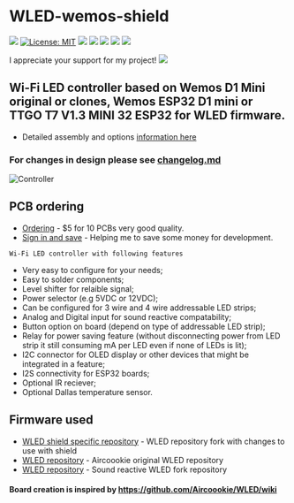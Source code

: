 # WLED-wemos-shield
 
[![](https://img.shields.io/github/v/release/srg74/WLED-wemos-shield)](https://img.shields.io/github/v/release/srg74/WLED-wemos-shield)
[![License: MIT](https://img.shields.io/badge/License-MIT-blue.svg?style=flat-square)](https://github.com/srg74/WLED-wemos-shield/blob/master/LICENSE)
[![](https://img.shields.io/static/v1?label=Custom&message=firmware&color=blue&style=flat-square)](https://github.com/srg74/WLED-wemos-shield/tree/master/resources/Firmware)
<a href="https://travis-ci.com/srg74/WLED.svg?branch=WLED_wemos_shield"><img src="https://img.shields.io/travis/com/srg74/WLED?style=flat-square"></a>
[![](https://img.shields.io/static/v1?label=WLED&message=firmware&color=green&style=flat-square)](https://github.com/Aircoookie/WLED/releases)
[![](https://img.shields.io/static/v1?label=WLED&message=app&color=green&style=flat-square)](https://github.com/Aircoookie/WLED-App)
[![](https://img.shields.io/static/v1?label=WLED&message=Desktop-app&color=violet&style=flat-square)](https://github.com/WoodyLetsCode/WLED-GUI/releases/)

I appreciate your support for my project! [![](https://www.paypalobjects.com/en_US/i/btn/btn_donateCC_LG.gif)](https://www.paypal.com/cgi-bin/webscr?cmd=_s-xclick&hosted_button_id=VU7L89Z2RR7S4&source=url)

## Wi-Fi LED controller based on Wemos D1 Mini original or clones, Wemos ESP32 D1 mini or TTGO T7 V1.3 MINI 32 ESP32 for WLED firmware.
-   Detailed assembly and options <a href=https://github.com/srg74/WLED-wemos-shield/wiki>information here
</a>

### For changes in design please see <a href=https://github.com/srg74/WLED-wemos-shield/blob/master/Changelog.md>changelog.md</a>

![Controller](https://github.com/srg74/WLED-wemos-shield/blob/master/resources/Images/Shield_v1.5-3D.png)

## PCB ordering

-   [Ordering](https://www.pcbway.com/project/shareproject/WLED_wemos_shield.html) - $5 for 10 PCBs very good quality.
-   [Sign in and save](https://www.pcbway.com/setinvite.aspx?inviteid=83580) - Helping me to save some money for development.
```
Wi-Fi LED controller with following features
```
-   Very easy to configure for your needs;
-   Easy to solder components;
-   Level shifter for relaible signal;
-   Power selector (e.g 5VDC or 12VDC);
-   Can be configured for 3 wire and 4 wire addressable LED strips;
-   Analog and Digital input for sound reactive compatability;
-   Button option on board (depend on type of addressable LED strip);
-   Relay for power saving feature (without disconnecting power from LED strip it still consuming mA per LED even if none of LEDs is lit);
-   I2C connector for OLED display or other devices that might be integrated in a feature;
-   I2S connectivity for ESP32 boards;
-   Optional IR reciever;
-   Optional Dallas temperature sensor.

## Firmware used

-   [WLED shield specific repository](https://github.com/srg74/WLED/tree/WLED_wemos_shield) - WLED repository fork with changes to use with shield
-   [WLED repository](https://github.com/Aircoookie/WLED) - Aircoookie original WLED repository
-   [WLED repository](https://github.com/atuline/WLED) - Sound reactive WLED fork repository
#### Board creation is inspired by https://github.com/Aircoookie/WLED/wiki

